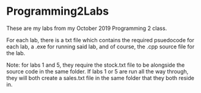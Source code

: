 # Programming2Labs
These are my labs from my October 2019 Programming 2 class.

For each lab, there is a txt file which contains the required psuedocode for each lab, a .exe for running said lab, and of course, the .cpp source file for the lab.

Note: for labs 1 and 5, they require the stock.txt file to be alongside the source code in the same folder. If labs 1 or 5 are run all the way through, they will both create a sales.txt file in the same folder that they both reside in.
